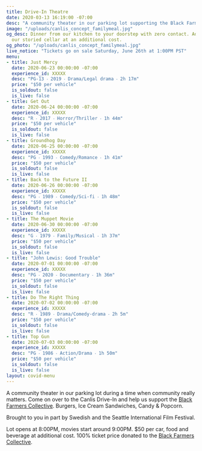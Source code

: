 ```yaml
---
title: Drive-In Theatre
date: 2020-03-13 16:19:00 -07:00
desc: "A community theater in our parking lot supporting the Black Farmers Collective."
image: "/uploads/canlis_concept_familymeal.jpg"
og_desc: Dinner from our kitchen to your doorstep with zero contact. Add wine from
  our storied cellar at an additional cost.
og_photo: "/uploads/canlis_concept_familymeal.jpg"
live_notice: "Tickets go on sale Saturday, June 26th at 1:00PM PST"
menu:
- title: Just Mercy
  date: 2020-06-23 00:00:00 -07:00
  experience_id: XXXXX
  desc: "PG-13 ‧ 2019 ‧ Drama/Legal drama ‧ 2h 17m"
  price: "$50 per vehicle"
  is_soldout: false
  is_live: false
- title: Get Out
  date: 2020-06-24 00:00:00 -07:00
  experience_id: XXXXX
  desc: "R ‧ 2017 ‧ Horror/Thriller ‧ 1h 44m"
  price: "$50 per vehicle"
  is_soldout: false
  is_live: false
- title: Groundhog Day
  date: 2020-06-25 00:00:00 -07:00
  experience_id: XXXXX
  desc: "PG ‧ 1993 ‧ Comedy/Romance ‧ 1h 41m"
  price: "$50 per vehicle"
  is_soldout: false
  is_live: false
- title: Back to the Future II
  date: 2020-06-26 00:00:00 -07:00
  experience_id: XXXXX
  desc: "PG ‧ 1989 ‧ Comedy/Sci-fi ‧ 1h 48m"
  price: "$50 per vehicle"
  is_soldout: false
  is_live: false
- title: The Muppet Movie
  date: 2020-06-30 00:00:00 -07:00
  experience_id: XXXXX
  desc: "G ‧ 1979 ‧ Family/Musical ‧ 1h 37m"
  price: "$50 per vehicle"
  is_soldout: false
  is_live: false
- title: "John Lewis: Good Trouble"
  date: 2020-07-01 00:00:00 -07:00
  experience_id: XXXXX
  desc: "PG ‧ 2020 ‧ Documentary ‧ 1h 36m"
  price: "$50 per vehicle"
  is_soldout: false
  is_live: false
- title: Do The Right Thing
  date: 2020-07-02 00:00:00 -07:00
  experience_id: XXXXX
  desc: "R ‧ 1989 ‧ Drama/Comedy-drama ‧ 2h 5m"
  price: "$50 per vehicle"
  is_soldout: false
  is_live: false
- title: Top Gun
  date: 2020-07-03 00:00:00 -07:00
  experience_id: XXXXX
  desc: "PG ‧ 1986 ‧ Action/Drama ‧ 1h 50m"
  price: "$50 per vehicle"
  is_soldout: false
  is_live: false
layout: covid-menu
---
```


A community theater in our parking lot during a time when community really matters. Come on over to the Canlis Drive-In and help us support the <a href="https://www.blackfarmerscollective.com/" target="_blank">Black Farmers Collective</a>. Burgers, Ice Cream Sandwiches, Candy & Popcorn.

Brought to you in part by Swedish and the Seattle International Film Festival.

Lot opens at 8:00PM, movies start around 9:00PM.
$50 per car, food and beverage at additional cost. 100% ticket price donated to the <a href="https://www.blackfarmerscollective.com/" target="_blank">Black Farmers Collective</a>.
